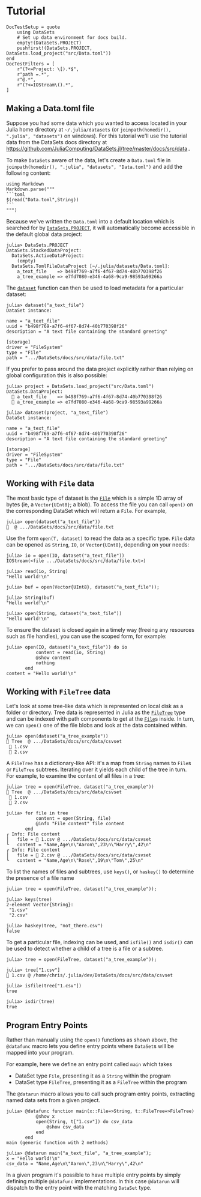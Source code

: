 # Tutorial

```@meta
DocTestSetup = quote
    using DataSets
    # Set up data environment for docs build.
    empty!(DataSets.PROJECT)
    pushfirst!(DataSets.PROJECT, DataSets.load_project("src/Data.toml"))
end
DocTestFilters = [
    r"(?<=Project: \[).*$",
    r"path =.*",
    r"@.*",
    r"(?<=IOStream\().*",
]
```

## Making a Data.toml file

Suppose you had some data which you wanted to access located in your Julia home
directory at `~/.julia/datasets` (or `joinpath(homedir(), ".julia",
"datasets")` on windows). For this tutorial we'll use the tutorial data from
the DataSets docs directory at <https://github.com/JuliaComputing/DataSets.jl/tree/master/docs/src/data>..

To make `DataSets` aware of the data, let's create a `Data.toml` file in
`joinpath(homedir(), ".julia", "datasets", "Data.toml")` and add the following
content:

````@eval
using Markdown
Markdown.parse("""
```toml
$(read("Data.toml",String))
```
""")
````

Because we've written the `Data.toml` into a default location which is searched
for by [`DataSets.PROJECT`](@ref), it will automatically become accessible in
the default global data project:

```
julia> DataSets.PROJECT
DataSets.StackedDataProject:
  DataSets.ActiveDataProject:
    (empty)
  DataSets.TomlFileDataProject [~/.julia/datasets/Data.toml]:
    a_text_file    => b498f769-a7f6-4f67-8d74-40b770398f26
    a_tree_example => e7fd7080-e346-4a68-9ca9-98593a99266a
```

The [`dataset`](@ref) function can then be used to load metadata for a
particular dataset:

```jldoctest
julia> dataset("a_text_file")
DataSet instance:

name = "a_text_file"
uuid = "b498f769-a7f6-4f67-8d74-40b770398f26"
description = "A text file containing the standard greeting"

[storage]
driver = "FileSystem"
type = "File"
path = ".../DataSets/docs/src/data/file.txt"
```

If you prefer to pass around the data project explicitly rather than relying on
global configuration this is also possible:

```jldoctest
julia> project = DataSets.load_project("src/Data.toml")
DataSets.DataProject:
  📄 a_text_file    => b498f769-a7f6-4f67-8d74-40b770398f26
  📁 a_tree_example => e7fd7080-e346-4a68-9ca9-98593a99266a

julia> dataset(project, "a_text_file")
DataSet instance:

name = "a_text_file"
uuid = "b498f769-a7f6-4f67-8d74-40b770398f26"
description = "A text file containing the standard greeting"

[storage]
driver = "FileSystem"
type = "File"
path = ".../DataSets/docs/src/data/file.txt"
```

## Working with `File` data

The most basic type of dataset is the [`File`](@ref) which is a simple 1D array
of bytes (ie, a `Vector{UInt8}`; a blob). To access the file you can call
`open()` on the corresponding DataSet which will return a `File`. For example,

```jldoctest
julia> open(dataset("a_text_file"))
📄  @ .../DataSets/docs/src/data/file.txt
```

Use the form `open(T, dataset)` to read the data as a specific type. `File`
data can be opened as `String`, `IO`, or `Vector{UInt8}`, depending on your
needs:

```jldoctest
julia> io = open(IO, dataset("a_text_file"))
IOStream(<file .../DataSets/docs/src/data/file.txt>)

julia> read(io, String)
"Hello world!\n"

julia> buf = open(Vector{UInt8}, dataset("a_text_file"));

julia> String(buf)
"Hello world!\n"

julia> open(String, dataset("a_text_file"))
"Hello world!\n"
```

To ensure the dataset is closed again in a timely way (freeing any resources
such as file handles), you can use the scoped form, for example:

```jldoctest
julia> open(IO, dataset("a_text_file")) do io
           content = read(io, String)
           @show content
           nothing
       end
content = "Hello world!\n"
```

## Working with `FileTree` data

Let's look at some tree-like data which is represented on local disk as a
folder or directory. Tree data is represented in Julia as the
[`FileTree`](@ref) type and can be indexed with path components to get at the
[`File`](@ref)s inside. In turn, we can `open()` one of the file blobs and
look at the data contained within.

```jldoctest
julia> open(dataset("a_tree_example"))
📂 Tree  @ .../DataSets/docs/src/data/csvset
 📄 1.csv
 📄 2.csv
```

A `FileTree` has a dictionary-like API: it's a map from `String` names to
`File`s or `FileTree` subtrees. Iterating over it yields each child of the tree
in turn. For example, to examine the content of all files in a tree:

```jldoctest
julia> tree = open(FileTree, dataset("a_tree_example"))
📂 Tree  @ .../DataSets/docs/src/data/csvset
 📄 1.csv
 📄 2.csv

julia> for file in tree
           content = open(String, file)
           @info "File content" file content
       end
┌ Info: File content
│   file = 📄 1.csv @ .../DataSets/docs/src/data/csvset
└   content = "Name,Age\n\"Aaron\",23\n\"Harry\",42\n"
┌ Info: File content
│   file = 📄 2.csv @ .../DataSets/docs/src/data/csvset
└   content = "Name,Age\n\"Rose\",19\n\"Tom\",25\n"
```

To list the names of files and subtrees, use `keys()`, or `haskey()` to
determine the presence of a file name

```jldoctest
julia> tree = open(FileTree, dataset("a_tree_example"));

julia> keys(tree)
2-element Vector{String}:
 "1.csv"
 "2.csv"

julia> haskey(tree, "not_there.csv")
false
```

To get a particular file, indexing can be used, and `isfile()` and `isdir()`
can be used to detect whether a child of a tree is a file or a subtree.

```jldoctest
julia> tree = open(FileTree, dataset("a_tree_example"));

julia> tree["1.csv"]
📄 1.csv @ /home/chris/.julia/dev/DataSets/docs/src/data/csvset

julia> isfile(tree["1.csv"])
true

julia> isdir(tree)
true
```


## Program Entry Points

Rather than manually using the `open()` functions as shown above, the
`@datafunc` macro lets you define entry points where `DataSet`s will be mapped
into your program.

For example, here we define an entry point called `main` which takes
* DataSet type `File`, presenting it as a `String` within the program
* DataSet type `FileTree`, presenting it as a `FileTree` within the program

The `@datarun` macro allows you to call such program entry points, extracting
named data sets from a given project.

```jldoctest
julia> @datafunc function main(x::File=>String, t::FileTree=>FileTree)
           @show x
           open(String, t["1.csv"]) do csv_data
               @show csv_data
           end
       end
main (generic function with 2 methods)

julia> @datarun main("a_text_file", "a_tree_example");
x = "Hello world!\n"
csv_data = "Name,Age\n\"Aaron\",23\n\"Harry\",42\n"
```

In a given program it's possible to have multiple entry points by simply
defining multiple `@datafunc` implementations. In this case `@datarun` will
dispatch to the entry point with the matching `DataSet` type.


